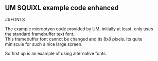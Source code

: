 ## UM SQUiXL example code enhanced

##FONTS

The example microptyon code provided by UM, initially at least, only uses the standard framebuffer text font.  
This framebuffer font cannot be changed and its 8x8 pixels.  Its quite miniscule for such a nice large screen. 

So first up is an example of using alternative fonts.


